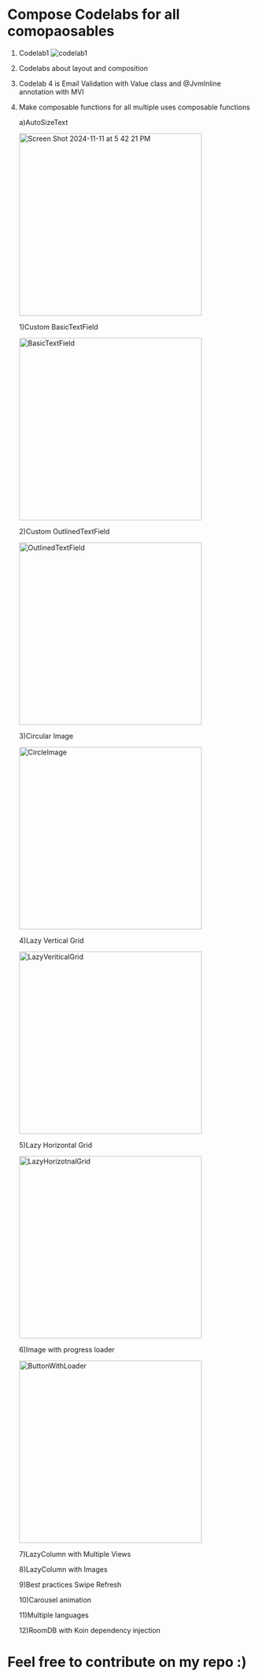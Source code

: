 # Compose Codelabs for all comopaosables 
1. Codelab1
![codelab1](https://github.com/user-attachments/assets/4b54cf71-7649-4d7d-8169-70b2ab5b162b)
2. Codelabs about layout and composition
3. Codelab 4 is Email Validation with Value class and @JvmInline annotation with MVI
4. Make composable functions for all multiple uses composable functions
   
    a)AutoSizeText
   
   <img width="371" alt="Screen Shot 2024-11-11 at 5 42 21 PM" src="https://github.com/user-attachments/assets/8c21d20f-e303-4852-8a79-fde008dfa62b">
   
   1)Custom BasicTextField
   
   <img width="371" alt="BasicTextField" src="https://github.com/user-attachments/assets/06c85d95-bd9c-4093-876b-c4cd56cbdb11">

   2)Custom OutlinedTextField

   <img width="371" alt="OutlinedTextField" src="https://github.com/user-attachments/assets/2e82753f-8a19-414a-acf4-cc7faad3d4d6">

   3)Circular Image

   <img width="371" alt="CircleImage" src="https://github.com/user-attachments/assets/993b4c59-7436-41a5-958c-e90744134a6a">

   4)Lazy Vertical Grid

   <img width="371" alt="LazyVeriticalGrid" src="https://github.com/user-attachments/assets/2d68ebc6-2f18-41f9-949b-0aa009e1cf16">

   5)Lazy Horizontal Grid

   <img width="371" alt="LazyHorizotnalGrid" src="https://github.com/user-attachments/assets/a78f20a2-5c3c-4b71-9e66-6dd7b44e970c">

   6)Image with progress loader

   <img width="371" alt="ButtonWithLoader" src="https://github.com/user-attachments/assets/b050993f-10b5-4cba-b18d-98348bd8b1c7">

   7)LazyColumn with Multiple Views

   8)LazyColumn with Images

   9)Best practices Swipe Refresh

   10)Carousel animation

   11)Multiple languages

   12)RoomDB with Koin dependency injection





# Feel free to contribute on my repo :)
